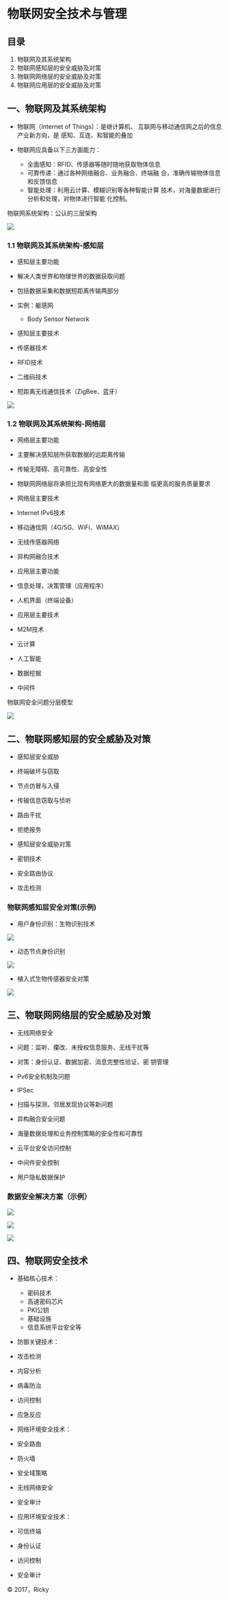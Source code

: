 # 物联网安全技术与管理

## 目录

1. 物联网及其系统架构
2. 物联网感知层的安全威胁及对策
3. 物联网网络层的安全威胁及对策
4. 物联网应用层的安全威胁及对策

## 一、物联网及其系统架构

*  物联网（Internet  of  Things）：是继计算机、
互联网与移动通信网之后的信息产业新方向，是
感知、互连、和智能的叠加

*  物联网应具备以下三方面能力：
   * 全面感知：RFID、传感器等随时随地获取物体信息
   * 可靠传递：通过各种网络融合、业务融合、终端融
合，准确传输物体信息和反馈信息
   * 智能处理：利用云计算、模糊识别等各种智能计算
技术，对海量数据进行分析和处理，对物体进行智能
化控制。

物联网系统架构：公认的三层架构 

 ![](https://github.com/AnShengTec/Network-Security-Management/blob/master/image/image_matter_01.jpeg)


### 1.1 物联网及其系统架构-感知层

* 感知层主要功能
 *  解决人类世界和物理世界的数据获取问题
 *  包括数据采集和数据短距离传输两部分
 
 
*  实例：躯感网
    *   Body  Sensor  Network 
* 感知层主要技术

 * 传感器技术
 * RFID技术
 * 二维码技术
 * 短距离无线通信技术（ZigBee、蓝牙） 

![](https://github.com/AnShengTec/Network-Security-Management/blob/master/image/image_matter_02.jpeg)

### 1.2 物联网及其系统架构-网络层

*    网络层主要功能

 * 主要解决感知层所获取数据的远距离传输

 * 传输无障碍、高可靠性、高安全性

 * 物联网网络层将承担比现有网络更大的数据量和面
临更高的服务质量要求 

*    网络层主要技术

 * Internet  IPv6技术
 * 移动通信网（4G/5G、WiFi、WiMAX）
 * 无线传感器网络
 * 异构网融合技术 
 

*    应用层主要功能

 * 信息处理，决策管理（应用程序）
 * 人机界面（终端设备） 

*    应用层主要技术

 * M2M技术
 * 云计算
 * 人工智能
 * 数据挖掘
 * 中间件 

物联网安全问题分层模型

![](https://github.com/AnShengTec/Network-Security-Management/blob/master/image/image_matter_03.jpeg)


##  二、物联网感知层的安全威胁及对策

*    感知层安全威胁

 * 终端破坏与窃取
 * 节点仿冒与入侵
 * 传输信息窃取与侦听
 * 路由干扰
 * 拒绝报务 
 
*    感知层安全威胁对策

 * 密钥技术
 * 安全路由协议
 * 攻击检测 

### 物联网感知层安全对策(示例)

*  用户身份识别：生物识别技术

![](https://github.com/AnShengTec/Network-Security-Management/blob/master/image/image_matter_04.jpeg)

*  动态节点身份识别

![](https://github.com/AnShengTec/Network-Security-Management/blob/master/image/image_matter_05.jpeg)

*  植入式生物传感器安全对策

![](https://github.com/AnShengTec/Network-Security-Management/blob/master/image/image_matter_06.jpeg)


## 三、物联网网络层的安全威胁及对策

*  无线网络安全
 * 问题：监听、攥改、未授权信息服务、无线干扰等
 * 对策：身份认证、数据加密、消息完整性验证、密
钥管理


*  Pv6安全机制及问题
 * IPSec
 * 扫描与探测，邻居发现协议等新问题


*  异构融合安全问题 
*  海量数据处理和业务控制策略的安全性和可靠性
*  云平台安全访问控制
*  中间件安全控制
*  用户隐私数据保护 


### 数据安全解决方案（示例）

![](https://github.com/AnShengTec/Network-Security-Management/blob/master/image/image_matter_07.jpeg)

![](https://github.com/AnShengTec/Network-Security-Management/blob/master/image/image_matter_08.jpeg)

![](https://github.com/AnShengTec/Network-Security-Management/blob/master/image/image_matter_09.jpeg)

## 四、物联网安全技术

* 基础核心技术：
    * 密码技术
    * 高速密码芯片
    * PKI公钥
    * 基础设施
    * 信息系统平台安全等


* 防御关键技术：
 * 攻击检测
 * 内容分析
 * 病毒防治
 * 访问控制
 * 应急反应


* 网络环境安全技术：
 * 安全路由
 * 防火墙
 * 安全域策略
 * 无线网络安全
 * 安全审计


* 应用环境安全技术：
 * 可信终端
 * 身份认证
 * 访问控制
 * 安全审计

&copy; 2017，Ricky
